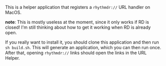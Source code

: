This is a helper application that registers a `rhythmdr://` URL handler on MacOS.

**note**: This is mostly useless at the moment, since it only works if RD is
closed! I'm still thinking about how to get it working when RD is already open.

If you really want to install it, you should clone this application and then run
`sh build.sh`. This will generate an application, which you can then run once.
After that, opening `rhythmdr://` links should open the links in the URL Helper.